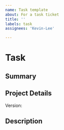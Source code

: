 ```yaml
---
name: Task template
about: For a task ticket
title: ''
labels: task
assignees: 'Kevin-Lee'

---
```


# Task
## Summary

## Project Details
Version:

## Description
